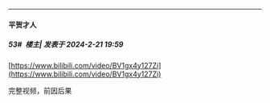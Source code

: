 ﻿
*****

####  平贺才人  
##### 53#         楼主| 发表于 2024-2-21 19:59

[https://www.bilibili.com/video/BV1gx4y127Zi](https://www.bilibili.com/video/BV1gx4y127Zi)

完整视频，前因后果

